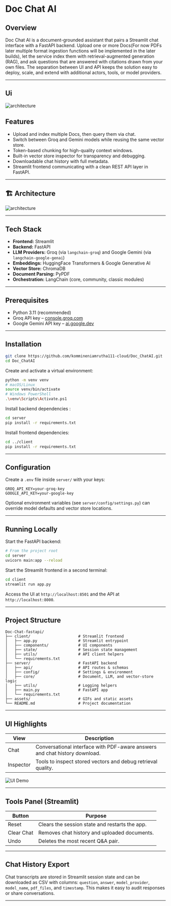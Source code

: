 # Doc Chat AI

## Overview

Doc Chat AI is a document-grounded assistant that pairs a Streamlit chat interface with a FastAPI backend. Upload one or more Docs(For now PDFs later multiple format ingestion functions will be implemented in the later builds), let the service index them with retrieval-augmented generation (RAG), and ask questions that are answered with citations drawn from your own files. The separation between UI and API keeps the solution easy to deploy, scale, and extend with additional actors, tools, or model providers.

---
## Ui

![architecture](https://raw.githubusercontent.com/kommineniamrutha111-cloud/Doc_ChatAI/refs/heads/main/PROJ_IMAGES/ui.png)

## Features

- Upload and index multiple Docs, then query them via chat.
- Switch between Groq and Gemini models while reusing the same vector store.
- Token-based chunking for high-quality context windows.
- Built-in vector store inspector for transparency and debugging.
- Downloadable chat history with full metadata.
- Streamlit frontend communicating with a clean REST API layer in FastAPI.

---

## 🏗️ Architecture
![architecture](https://raw.githubusercontent.com/kommineniamrutha111-cloud/Doc_ChatAI/refs/heads/main/PROJ_IMAGES/Mermaid%20Chart.png)

---

## Tech Stack

- **Frontend:** Streamlit
- **Backend:** FastAPI
- **LLM Providers:** Groq (via `langchain-groq`) and Google Gemini (via `langchain-google-genai`)
- **Embeddings:** HuggingFace Transformers & Google Generative AI
- **Vector Store:** ChromaDB
- **Document Parsing:** PyPDF
- **Orchestration:** LangChain (core, community, classic modules)

---

## Prerequisites

- Python 3.11 (recommended)
- Groq API key – [console.groq.com](https://console.groq.com/)
- Google Gemini API key – [ai.google.dev](https://ai.google.dev/)

---

## Installation

```bash
git clone https://github.com/kommineniamrutha111-cloud/Doc_ChatAI.git
cd Doc_ChatAI
```

Create and activate a virtual environment:

```bash
python -m venv venv
# macOS/Linux
source venv/bin/activate
# Windows PowerShell
.\venv\Scripts\Activate.ps1
```

Install backend dependencies :

```bash
cd server
pip install -r requirements.txt
```

Install frontend dependencies:

```bash
cd ../client
pip install -r requirements.txt
```

---

## Configuration

Create a `.env` file inside `server/` with your keys:

```env
GROQ_API_KEY=your-groq-key
GOOGLE_API_KEY=your-google-key
```

Optional environment variables (see `server/config/settings.py`) can override model defaults and vector store locations.

---

## Running Locally

Start the FastAPI backend:

```bash
# From the project root
cd server
uvicorn main:app --reload
```

Start the Streamlit frontend in a second terminal:

```bash
cd client
streamlit run app.py
```

Access the UI at `http://localhost:8501` and the API at `http://localhost:8000`.

---

## Project Structure

```text
Doc-Chat-fastapi/
├── client/                     # Streamlit frontend
│   ├── app.py                  # Streamlit entrypoint
│   ├── components/             # UI components
│   ├── state/                  # Session state management
│   ├── utils/                  # API client helpers
│   └── requirements.txt
├── server/                     # FastAPI backend
│   ├── api/                    # API routes & schemas
│   ├── config/                 # Settings & environment
│   ├── core/                   # Document, LLM, and vector-store logic
│   ├── utils/                  # Logging helpers
│   ├── main.py                 # FastAPI app
│   └── requirements.txt
├── assets/                     # GIFs and static assets
└── README.md                   # Project documentation
```

---

## UI Highlights

| View       | Description                                                                 |
|------------|-----------------------------------------------------------------------------|
| Chat       | Conversational interface with PDF-aware answers and chat history download. |
| Inspector  | Tools to inspect stored vectors and debug retrieval quality.               |

![UI Demo](/assets/rag-bot-fastapi.gif)

---

## Tools Panel (Streamlit)

| Button      | Purpose                                        |
|-------------|------------------------------------------------|
| Reset       | Clears the session state and restarts the app. |
| Clear Chat  | Removes chat history and uploaded documents.   |
| Undo        | Deletes the most recent Q&A pair.              |

---

## Chat History Export

Chat transcripts are stored in Streamlit session state and can be downloaded as CSV with columns: `question`, `answer`, `model_provider`, `model_name`, `pdf_files`, and `timestamp`. This makes it easy to audit responses or share conversations.

---
